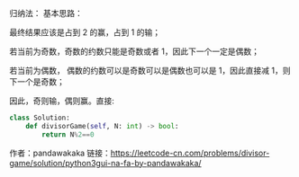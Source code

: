归纳法：
基本思路：

最终结果应该是占到 2 的赢，占到 1 的输；

若当前为奇数，奇数的约数只能是奇数或者 1，因此下一个一定是偶数；

若当前为偶数， 偶数的约数可以是奇数可以是偶数也可以是 1，因此直接减 1，则下一个是奇数；

因此，奇则输，偶则赢。直接:

```Python
class Solution:
    def divisorGame(self, N: int) -> bool:
        return N%2==0
```

作者：pandawakaka
链接：https://leetcode-cn.com/problems/divisor-game/solution/python3gui-na-fa-by-pandawakaka/